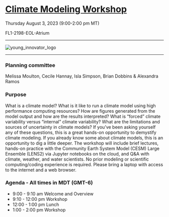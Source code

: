 
# [Climate Modeling Workshop](https://ncar.github.io/CESM-Tutorial-Innovator/README.html)

Thursday August 3, 2023 (9:00-2:00 pm MT)

FL1-2198-EOL-Atrium

___
![young_innovator_logo](images/young_innovator_logo.png)
___


### Planning committee
Melissa Moulton, Cecile Hannay, Isla Simpson, Brian Dobbins & Alexandra Ramos


### Purpose
What is a climate model? What is it like to run a climate model using high performance computing resources? How are figures generated from the model output and how are the results interpreted? What is “forced” climate variability versus “internal” climate variability? What are the limitations and sources of uncertainty in climate models? If you’ve been asking yourself any of these questions, this is a great hands-on opportunity to demystify climate modeling. If you already know some about climate models, this is an opportunity to dig a little deeper. The workshop will include brief lectures, hands-on practice with the Community Earth System Model (CESM) Large Ensemble (LENS2) via Jupyter notebooks on the cloud, and Q&A with climate, weather, and water scientists. No prior modeling or scientific computing/coding experience is required. Please bring a laptop with access to the internet and a web browser.

### Agenda - All times in MDT (GMT-6)

- 9:00 - 9:10 am		Welcome and Overview				
- 9:10 - 12:00 pm		Workshop
- 12:00 - 1:00 pm		Lunch
- 1:00 - 2:00 pm		Workshop 	

